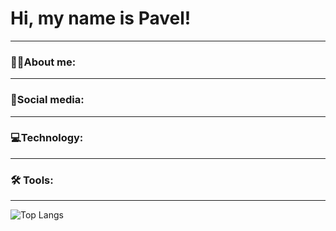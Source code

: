 # Hi, my name is Pavel!
---
### 👨‍💻About me:

---
### 📣Social media:

---
### 💻Technology:

---
### 🛠 Tools:

---
![Top Langs](https://github-readme-stats.vercel.app/api/top-langs/?username=evrettllee&layout=compact)
